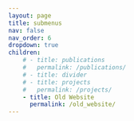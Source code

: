```yaml
---
layout: page
title: submenus
nav: false
nav_order: 6
dropdown: true
children: 
    # - title: publications
    #   permalink: /publications/
    # - title: divider
    # - title: projects
    #   permalink: /projects/
    - title: Old Website
      permalink: /old_website/
---
```

